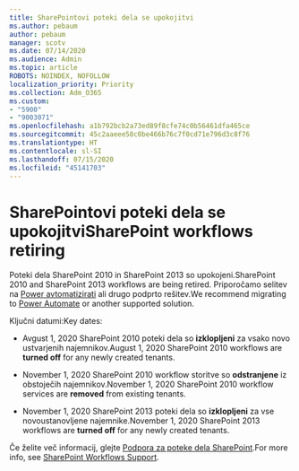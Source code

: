 ```yaml
---
title: SharePointovi poteki dela se upokojitvi
ms.author: pebaum
author: pebaum
manager: scotv
ms.date: 07/14/2020
ms.audience: Admin
ms.topic: article
ROBOTS: NOINDEX, NOFOLLOW
localization_priority: Priority
ms.collection: Adm_O365
ms.custom:
- "5900"
- "9003071"
ms.openlocfilehash: a1b792bcb2a73ed89f8cfe74c0b56461dfa465ce
ms.sourcegitcommit: 45c2aaeee58c0be466b76c7f0cd71e796d3c8f76
ms.translationtype: HT
ms.contentlocale: sl-SI
ms.lasthandoff: 07/15/2020
ms.locfileid: "45141703"
---
```

# <a name="sharepoint-workflows-retiring"></a><span data-ttu-id="cc575-102">SharePointovi poteki dela se upokojitvi</span><span class="sxs-lookup"><span data-stu-id="cc575-102">SharePoint workflows retiring</span></span>

<span data-ttu-id="cc575-103">Poteki dela SharePoint 2010 in SharePoint 2013 so upokojeni.</span><span class="sxs-lookup"><span data-stu-id="cc575-103">SharePoint 2010 and SharePoint 2013 workflows are being retired.</span></span> <span data-ttu-id="cc575-104">Priporočamo selitev na [Power avtomatizirati](https://docs.microsoft.com/power-automate/getting-started) ali drugo podprto rešitev.</span><span class="sxs-lookup"><span data-stu-id="cc575-104">We recommend migrating to [Power Automate](https://docs.microsoft.com/power-automate/getting-started) or another supported solution.</span></span> 

<span data-ttu-id="cc575-105">Ključni datumi:</span><span class="sxs-lookup"><span data-stu-id="cc575-105">Key dates:</span></span>

- <span data-ttu-id="cc575-106">Avgust 1, 2020 SharePoint 2010 poteki dela so **izklopljeni** za vsako novo ustvarjenih najemnikov.</span><span class="sxs-lookup"><span data-stu-id="cc575-106">August 1, 2020 SharePoint 2010 workflows are **turned off** for any newly created tenants.</span></span>

- <span data-ttu-id="cc575-107">November 1, 2020 SharePoint 2010 workflow storitve so **odstranjene** iz obstoječih najemnikov.</span><span class="sxs-lookup"><span data-stu-id="cc575-107">November 1, 2020 SharePoint 2010 workflow services are **removed** from existing tenants.</span></span>

- <span data-ttu-id="cc575-108">November 1, 2020 SharePoint 2013 poteki dela so **izklopljeni** za vse novoustanovljene najemnike.</span><span class="sxs-lookup"><span data-stu-id="cc575-108">November 1, 2020 SharePoint 2013 workflows are **turned off** for any newly created tenants.</span></span>

<span data-ttu-id="cc575-109">Če želite več informacij, glejte [Podpora za poteke dela SharePoint](https://aka.ms/sp-workflows-support).</span><span class="sxs-lookup"><span data-stu-id="cc575-109">For more info, see [SharePoint Workflows Support](https://aka.ms/sp-workflows-support).</span></span>